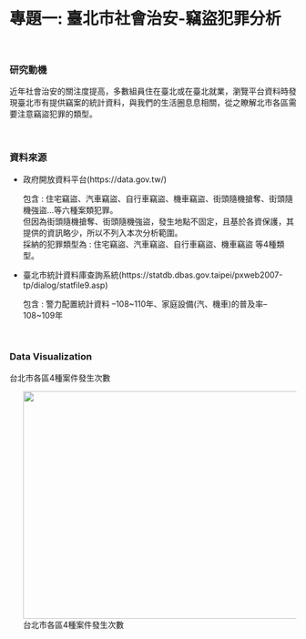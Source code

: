 # 專題一: 臺北市社會治安-竊盜犯罪分析
<br>
<h3>研究動機</h3>
  <p>近年社會治安的關注度提高，多數組員住在臺北或在臺北就業，瀏覽平台資料時發現臺北市有提供竊案的統計資料，與我們的生活圈息息相關，從之瞭解北市各區需要注意竊盜犯罪的類型。</p>
<br>
<h3>資料來源</h3>
<ul>
<li> 政府開放資料平台(https://data.gov.tw/)
  <br>
  <p>包含 : 住宅竊盜、汽車竊盜、自行車竊盜、機車竊盜、街頭隨機搶奪、街頭隨機強盜...等六種案類犯罪。<br>
     但因為街頭隨機搶奪、街頭隨機強盜，發生地點不固定，且基於各資保護，其提供的資訊略少，所以不列入本次分析範圍。<br>
     採納的犯罪類型為 : 住宅竊盜、汽車竊盜、自行車竊盜、機車竊盜 等4種類型。
  </p></li>
<li>臺北市統計資料庫查詢系統(https://statdb.dbas.gov.taipei/pxweb2007-tp/dialog/statfile9.asp)<br>
  <p>包含 : 警力配置統計資料 –108~110年、家庭設備(汽、機車)的普及率–108~109年</p></li>
</ul>
<br>

<h3>Data Visualization</h3>
 台北市各區4種案件發生次數
<ol>
<img src="https://imgur.com/IikL8By.jpg" width="600" height="400" /><br/>
  台北市各區4種案件發生次數
</ol>
